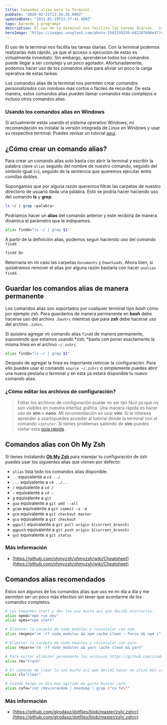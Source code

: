```yaml
---
title: Comandos alias para la Terminal
pubDate: "2020-02-21T13:36:35.000Z"
updatedDate: "2021-01-19T23:37:41.000Z"
tags: Aprende a programar
description: El uso de la terminal nos facilita las tareas diarias.  Con la terminal podemos realizarlas más rápido, ya que, el acceso o ejecución de estas, es virtualmente inmediato.
heroImage: "https://images.unsplash.com/photo-1563359250-602107d96e47?q=80&fm=jpg&crop=entropy&cs=tinysrgb&w=1080&fit=max"
---
```


El uso de la terminal nos facilita las tareas diarias. Con la terminal podemos realizarlas más rápido, ya que el acceso o ejecución de estas es virtualmente inmediato. Sin embargo, aprenderse todos los comandos puede llegar a ser complejo y un poco agotador. Afortunadamente, podemos hacer uso de los comandos alias para aliviar un poco la carga operativa de estas tareas.

Los comandos alias de la terminal nos permiten crear _comandos personalizados_ con nombres más cortos o fáciles de recordar. De esta manera, estos comandos alias pueden llamar comandos más complejos e incluso otros comandos alias.

### Usando los comandos alias en Windows

Si actualmente estás usando el sistema operativo Windows, mi recomendación es instalar la versión integrada de Linux en Windows y usar su respectiva terminal. Puedes revisar un tutorial [aquí](https://discourse.ubuntu.com/t/instalacion-de-ubuntu-en-windows-10).

## ¿Cómo crear un comando alias?

Para crear un comando alias solo basta con abrir la terminal y escribir la palabra clave `alias` seguido del nombre de nuestro comando, seguido del símbolo igual (=), seguido de la sentencia que queremos ejecutar entre comillas dobles.

Supongamos que por alguna razón queremos filtrar las carpetas de nuestro directorio de usuario dada una palabra. Esto se podría hacer haciendo uso del comando **ls** y **grep**.

```bash
ls ~/ | grep <palabra>
```

Podríamos hacer un **alias** del comando anterior y este recibiría de manera dinámica el parámetro que le indiquemos.

```bash
alias findd="ls ~/ | grep $1"
```

A partir de la definición alias, podemos seguir haciendo uso del comando `findd`

```bash
findd Do
```

Retornaría en mi caso las carpetas `Documents` y `Downloads`. Ahora bien, si quisiéramos remover el alias por alguna razón bastaría con hacer `unalias findd`.

## Guardar los comandos alias de manera permanente

Los comandos alias son soportados por cualquier terminal tipo _bash_ como por ejemplo _zsh_. Para guardarlos de manera permanente en **bash** debe hacerse uso del archivo `.bashrc` mientras que para **zsh** debe hacerse uso del archivo `.zshrc`.

Si quisiera agregar mi comando alias `findd` de manera permanente, suponiendo que estamos usando *zsh, *basta con poner exactamente la misma línea en el archivo `~/.zshrc`.

```bash
alias findd="ls ~/ | grep $1"
```

Después de agregar la línea es importante reiniciar la configuración. Para ello puedes usar el comando `source ~/.zshrc` o simplemente puedes abrir una nueva pestaña o terminal y en esta ya estará disponible tu nuevo comando alias.

### ¿Cómo editar los archivos de configuración?

> Editar los archivos de configuración puede no ser tan fácil ya que no son visibles en nuestra interfaz gráfica. Una manera rápida es hacer uso de **vim** o **nano**. Mi recomendación es usar **vim**. Si te interesa aprender a usarlopuedes acceder al tutorial desde la terminal con el comando `vimtutor`. Si tienes problemas saliendo de **vim** puedes visitar esta [guía rápida](https://docs.oracle.com/cd/E19620-01/805-7644/x-5lei2/index.html).

## Comandos alias con Oh My Zsh

Si tienes instalando **[Oh My Zsh](https://github.com/ohmyzsh/ohmyzsh)** para manejar tu configuración de zsh puedes usar los siguientes alias que vienen por defecto:

- `alias` lista todo los comandos alias disponible.
- `..` equivalente a `cd ../`
- `...` equivalente a `cd ../..`
- `/` equivalente a `cd /`
- `~` equivalente a `cd ~`
- `g` equivalente a `git`
- `gaa` equivalente a `git add --all`
- `gcam` equivalente a `git commit -a -m`
- `gcm` equivalente a `git checkout master`
- `gco` equivalente a `git checkout`
- `ggpull` equivalente a `git pull origin $(current_branch)`
- `ggpush` equivalente a `git push origin $(current_branch)`
- `gst` equivalente a `git status`

### Más información

- [https://github.com/ohmyzsh/ohmyzsh/wiki/Cheatsheet](https://github.com/ohmyzsh/ohmyzsh/wiki/Cheatsheet)

## Comandos alias recomendados

Estos son algunos de los comandos alias que uso en mi día a día y me permiten ser un poco más efectivo sin tener que acordarme de los comandos completos.

```bash
# Los comandos start y dev los uso mucho así que decidí acortarlos.
alias npmd="npm run dev"
alias npms="npm start"

# Eliminar la carpeta de node_modules y reinstalar con npm.
alias rmnpmi="rm -rf node_modules && npm cache clean --force && npm i"

# Eliminar la carpeta de node_modules y reinstalar con yarn
alias rmyarn="rm -rf node_modules && yarn cache clean && yarn"

# Para evitar eliminar permanente los archivos https://github.com/sindresorhus/trash#cli
alias rm="trash"

# El comando de clear lo uso mucho así que decidí hacer un alias más corto.
alias cl="clear"

# Cuando tengo un día muy agitado me gusta buscar café.
alias cafe="cat /dev/urandom | hexdump | grep \"ca fe\""
```

### Más información

- [https://github.com/glrodasz/dotfiles/blob/master/zsh/.zshrc](https://github.com/glrodasz/dotfiles/blob/master/zsh/.zshrc)
